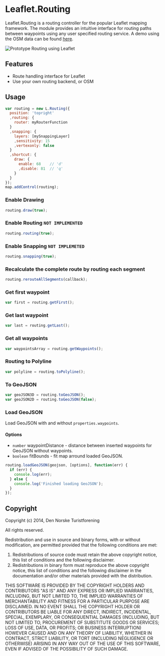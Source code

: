 Leaflet.Routing
===============

Leaflet.Routing is a routing controller for the popular Leaflet mapping
framework. The module provides an intuitive interface for routing paths between
waypoints using any user specified routing service. A demo using the OSM data
can be found
[here](http://turistforeningen.github.io/leaflet-routing/examples/osm.html).

![Prototype Routing using Leaflet](https://raw.github.com/Turistforeningen/leaflet-routing/gh-pages/images/promo.gif)

## Features

* Route handling interface for Leaflet
* Use your own routing backend, or OSM

## Usage

```javascript
var routing = new L.Routing({
  position: 'topright'
  ,routing: {
    router: myRouterFunction
  }
  ,snapping: {
    layers: [mySnappingLayer]
    ,sensitivity: 15
    ,vertexonly: false
  }
  ,shortcut: {
    draw: {
      enable: 68    // 'd'
      ,disable: 81  // 'q'
    }
  }
});
map.addControl(routing);
```

### Enable Drawing

```javascript
routing.draw(true);
```

### Enable Routing `NOT IMPLEMENTED`

```javascript
routing.routing(true);
```

### Enable Snapping `NOT IMPLEMETED`

```javascript
routing.snapping(true);
```

### Recalculate the complete route by routing each segment

```javascript
routing.rerouteAllSegments(callback);
```

### Get first waypoint

```javascript
var first = routing.getFirst();
```

### Get last waypoint

```javascript
var last = routing.getLast();
```

### Get all waypoints

```javascript
var waypointsArray = routing.getWaypoints();
```

### Routing to Polyline

```javascript
var polyline = routing.toPolyline();
```

### To GeoJSON

```javascript
var geoJSON3D = routing.toGeoJSON();
var geoJSON2D = routing.toGeoJSON(false);
```

### Load GeoJSON

Load GeoJSON with and without `properties.waypoints`.

#### Options

* `number` waypointDistance - distance between inserted waypoints for GeoJSON without waypoints.
* `boolean` fitBounds - fit map arround loaded GeoJSON.

```javascript
routing.loadGeoJSON(geojson, [options], function(err) {
  if (err) {
    console.log(err);
  } else {
    console.log('Finished loading GeoJSON');
  }
});
```

## Copyright

Copyright (c) 2014, Den Norske Turistforening

All rights reserved.

Redistribution and use in source and binary forms, with or without modification, are permitted provided that the following conditions are met:

1. Redistributions of source code must retain the above copyright notice, this list of conditions and the following disclaimer.
2. Redistributions in binary form must reproduce the above copyright notice, this list of conditions and the following disclaimer in the documentation and/or other materials provided with the distribution.

THIS SOFTWARE IS PROVIDED BY THE COPYRIGHT HOLDERS AND CONTRIBUTORS "AS IS" AND ANY EXPRESS OR IMPLIED WARRANTIES, INCLUDING, BUT NOT LIMITED TO, THE IMPLIED WARRANTIES OF MERCHANTABILITY AND FITNESS FOR A PARTICULAR PURPOSE ARE DISCLAIMED. IN NO EVENT SHALL THE COPYRIGHT HOLDER OR CONTRIBUTORS BE LIABLE FOR ANY DIRECT, INDIRECT, INCIDENTAL, SPECIAL, EXEMPLARY, OR CONSEQUENTIAL DAMAGES (INCLUDING, BUT NOT LIMITED TO, PROCUREMENT OF SUBSTITUTE GOODS OR SERVICES; LOSS OF USE, DATA, OR PROFITS; OR BUSINESS INTERRUPTION) HOWEVER CAUSED AND ON ANY THEORY OF LIABILITY, WHETHER IN CONTRACT, STRICT LIABILITY, OR TORT (INCLUDING NEGLIGENCE OR OTHERWISE) ARISING IN ANY WAY OUT OF THE USE OF THIS SOFTWARE, EVEN IF ADVISED OF THE POSSIBILITY OF SUCH DAMAGE.

